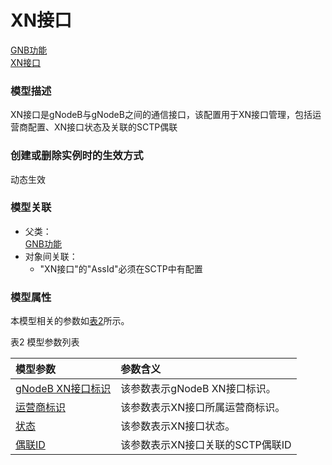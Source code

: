 # XN接口[GNB功能](../GNB功能/README.md) <br>[XN接口](#) <br>### 模型描述XN接口是gNodeB与gNodeB之间的通信接口，该配置用于XN接口管理，包括运营商配置、XN接口状态及关联的SCTP偶联### 创建或删除实例时的生效方式动态生效### 模型关联- 父类： <br>[GNB功能](../GNB功能/README.md) <br>- 对象间关联：    - "XN接口"的"AssId"必须在SCTP中有配置### 模型属性本模型相关的参数如<a href="#t2">表2</a>所示。表2 模型参数列表<table id = "t2"><thread><tr><th align = "left">模型参数</th><th align = "left">参数含义</th></tr></thread><tbody><tr><td id = "gNodeB XN接口标识-1"><a href = "gNodeB XN接口标识-1.html">gNodeB XN接口标识</a></td><td>该参数表示gNodeB XN接口标识。</td></tr><tr><td id = "运营商标识-2"><a href = "运营商标识-2.html">运营商标识</a></td><td>该参数表示XN接口所属运营商标识。</td></tr><tr><td id = "状态-3"><a href = "状态-3.html">状态</a></td><td>该参数表示XN接口状态。</td></tr><tr><td id = "偶联ID-4"><a href = "偶联ID-4.html">偶联ID</a></td><td>该参数表示XN接口关联的SCTP偶联ID</td></tr></tbody></table>